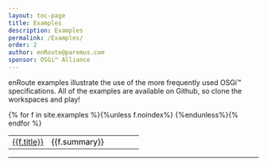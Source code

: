 ```yaml
---
layout: toc-page
title: Examples 
description: Examples 
permalink: /Examples/
order: 2
author: enRoute@paremus.com
sponsor: OSGi™ Alliance
---
```

enRoute examples illustrate the use of the more frequently used OSGi™ specifications. All of the examples are available on Github, so clone the workspaces and play!

<style>
table, td, th {
    text-align: left;
}

table {
    width: 100%;
}
        
th {
    padding: 15px;
    color: Black;
}
td {
    padding 10px;
    color: Black;
}
</style>
<table>
        <colgroup>
                <col style="width:30%">
                <col style="width:70%">
        </colgroup>
{% for f in site.examples %}{%unless f.noindex%}<tr>
        <td><a href="{{f.url}}">{{f.title}}</a></td><td> {{f.summary}}</td>
</tr>
{%endunless%}{% endfor %}

</table>


---
